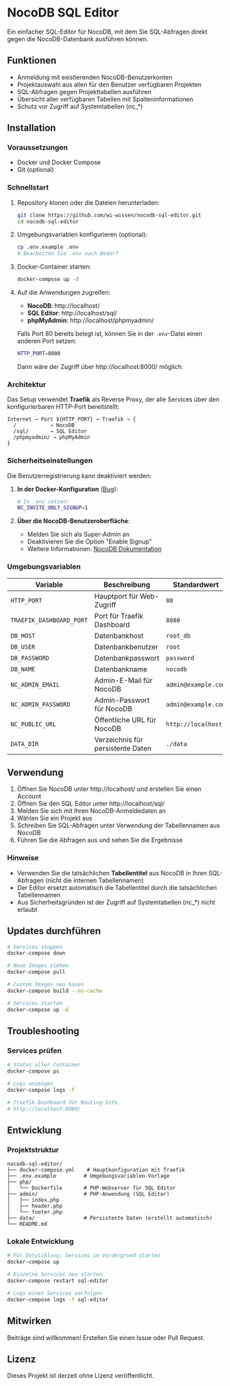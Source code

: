 # NocoDB SQL Editor

Ein einfacher SQL-Editor für NocoDB, mit dem Sie SQL-Abfragen direkt gegen die NocoDB-Datenbank ausführen können.

## Funktionen

- Anmeldung mit existierenden NocoDB-Benutzerkonten
- Projektauswahl aus allen für den Benutzer verfügbaren Projekten
- SQL-Abfragen gegen Projekttabellen ausführen
- Übersicht aller verfügbaren Tabellen mit Spalteninformationen
- Schutz vor Zugriff auf Systemtabellen (nc_*)

## Installation

### Voraussetzungen

- Docker und Docker Compose
- Git (optional)

### Schnellstart

1. Repository klonen oder die Dateien herunterladen:
   ```bash
   git clone https://github.com/wi-wissen/nocodb-sql-editor.git
   cd nocodb-sql-editor
   ```

2. Umgebungsvariablen konfigurieren (optional):
   ```bash
   cp .env.example .env
   # Bearbeiten Sie .env nach Bedarf
   ```

3. Docker-Container starten:
   ```bash
   docker-compose up -d
   ```

4. Auf die Anwendungen zugreifen:
    - **NocoDB**: http://localhost/
    - **SQL Editor**: http://localhost/sql/
    - **phpMyAdmin**: http://localhost/phpmyadmin/

   Falls Port 80 bereits belegt ist, können Sie in der `.env`-Datei einen anderen Port setzen:
   ```bash
   HTTP_PORT=8000
   ```
   Dann wäre der Zugriff über http://localhost:8000/ möglich.

### Architektur

Das Setup verwendet **Traefik** als Reverse Proxy, der alle Services über den konfigurierbaren HTTP-Port bereitstellt:

```
Internet → Port ${HTTP_PORT} → Traefik → {
  /           → NocoDB
  /sql/       → SQL Editor
  /phpmyadmin/ → phpMyAdmin
}
```

### Sicherheitseinstellungen

Die Benutzerregistrierung kann deaktiviert werden:

1. **In der Docker-Konfiguration** ([Bug](https://github.com/nocodb/nocodb/issues/7814)):
   ```bash
   # In .env setzen:
   NC_INVITE_ONLY_SIGNUP=1
   ```

2. **Über die NocoDB-Benutzeroberfläche**:
   - Melden Sie sich als Super-Admin an
   - Deaktivieren Sie die Option "Enable Signup" 
   - Weitere Informationen: [NocoDB Dokumentation](https://docs.nocodb.com/account-settings/oss-specific-details/#enable--disable-signup)

### Umgebungsvariablen

| Variable | Beschreibung | Standardwert |
| --- | --- | --- |
| `HTTP_PORT` | Hauptport für Web-Zugriff | `80` |
| `TRAEFIK_DASHBOARD_PORT` | Port für Traefik Dashboard | `8080` |
| `DB_HOST` | Datenbankhost | `root_db` |
| `DB_USER` | Datenbankbenutzer | `root` |
| `DB_PASSWORD` | Datenbankpasswort | `password` |
| `DB_NAME` | Datenbankname | `nocodb` |
| `NC_ADMIN_EMAIL` | Admin-E-Mail für NocoDB | `admin@example.com` |
| `NC_ADMIN_PASSWORD` | Admin-Passwort für NocoDB | `admin@example.com` |
| `NC_PUBLIC_URL` | Öffentliche URL für NocoDB | `http://localhost` |
| `DATA_DIR` | Verzeichnis für persistente Daten | `./data` |

## Verwendung

1. Öffnen Sie NocoDB unter http://localhost/ und erstellen Sie einen Account
2. Öffnen Sie den SQL Editor unter http://localhost/sql/
3. Melden Sie sich mit Ihren NocoDB-Anmeldedaten an
4. Wählen Sie ein Projekt aus
5. Schreiben Sie SQL-Abfragen unter Verwendung der Tabellennamen aus NocoDB
6. Führen Sie die Abfragen aus und sehen Sie die Ergebnisse

### Hinweise

- Verwenden Sie die tatsächlichen **Tabellentitel** aus NocoDB in Ihren SQL-Abfragen (nicht die internen Tabellennamen)
- Der Editor ersetzt automatisch die Tabellentitel durch die tatsächlichen Tabellennamen
- Aus Sicherheitsgründen ist der Zugriff auf Systemtabellen (nc_*) nicht erlaubt

## Updates durchführen

```bash
# Services stoppen
docker-compose down

# Neue Images ziehen
docker-compose pull

# Custom Images neu bauen
docker-compose build --no-cache

# Services starten
docker-compose up -d
```

## Troubleshooting

### Services prüfen
```bash
# Status aller Container
docker-compose ps

# Logs anzeigen
docker-compose logs -f

# Traefik Dashboard für Routing-Info
# http://localhost:8080/
```

## Entwicklung

### Projektstruktur
```
nocodb-sql-editor/
├── docker-compose.yml    # Hauptkonfiguration mit Traefik
├── .env.example         # Umgebungsvariablen-Vorlage
├── php/
│   └── Dockerfile       # PHP-Webserver für SQL Editor
├── admin/               # PHP-Anwendung (SQL Editor)
│   ├── index.php
│   ├── header.php
│   └── footer.php
├── data/                # Persistente Daten (erstellt automatisch)
└── README.md
```

### Lokale Entwicklung
```bash
# Für Entwicklung: Services im Vordergrund starten
docker-compose up

# Einzelne Services neu starten
docker-compose restart sql-editor

# Logs eines Services verfolgen
docker-compose logs -f sql-editor
```

## Mitwirken

Beiträge sind willkommen! Erstellen Sie einen Issue oder Pull Request.

## Lizenz

Dieses Projekt ist derzeit ohne Lizenz veröffentlicht.